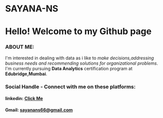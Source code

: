 # SAYANA-NS
<h1> Hello! Welcome to my Github page</h1>
<h3> ABOUT ME:</h3>
<p>I'm interested in dealing with data as i like to <i>make decisions,addressing business needs and recommending solutions for organizational problems</i>.<br>
  I'm currently pursuing <b>Data Analytics</b> certification program at <b>Edubridge,Mumbai</b>. </p>
<h3>Social Handle - Connect with me on these platforms:</h3>
<h4><b>linkedin: <a href="https://github.com/SAYANANS">Click Me</a></b></h4>
<h4><b>Gmail: </b><a href="sayanans66@gmail.com">sayanans66@gmail.com</a></h4>
